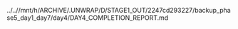 ../..//mnt/h/ARCHIVE/.UNWRAP/D/STAGE1_OUT/2247cd293227/backup_phase5_day1_day7/day4/DAY4_COMPLETION_REPORT.md